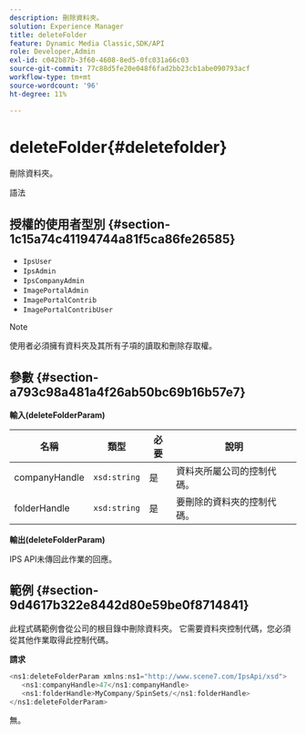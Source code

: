 ```yaml
---
description: 刪除資料夾。
solution: Experience Manager
title: deleteFolder
feature: Dynamic Media Classic,SDK/API
role: Developer,Admin
exl-id: c042b87b-3f60-4608-8ed5-0fc031a66c03
source-git-commit: 77c88d5fe20e048f6fad2bb23cb1abe090793acf
workflow-type: tm+mt
source-wordcount: '96'
ht-degree: 11%

---
```


# deleteFolder{#deletefolder}

刪除資料夾。

語法

## 授權的使用者型別 {#section-1c15a74c41194744a81f5ca86fe26585}

* `IpsUser`
* `IpsAdmin`
* `IpsCompanyAdmin`
* `ImagePortalAdmin`
* `ImagePortalContrib`
* `ImagePortalContribUser`

>[!NOTE]
>
>使用者必須擁有資料夾及其所有子項的讀取和刪除存取權。

## 參數 {#section-a793c98a481a4f26ab50bc69b16b57e7}

**輸入(deleteFolderParam)**

| 名稱 | 類型 | 必要 | 說明 |
|---|---|---|---|
| companyHandle | `xsd:string` | 是 | 資料夾所屬公司的控制代碼。 |
| folderHandle | `xsd:string` | 是 | 要刪除的資料夾的控制代碼。 |

**輸出(deleteFolderParam)**

IPS API未傳回此作業的回應。

## 範例 {#section-9d4617b322e8442d80e59be0f8714841}

此程式碼範例會從公司的根目錄中刪除資料夾。 它需要資料夾控制代碼，您必須從其他作業取得此控制代碼。

**請求**

```java
<ns1:deleteFolderParam xmlns:ns1="http://www.scene7.com/IpsApi/xsd">
   <ns1:companyHandle>47</ns1:companyHandle>
   <ns1:folderHandle>MyCompany/SpinSets/</ns1:folderHandle>
</ns1:deleteFolderParam>
```

無。
